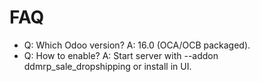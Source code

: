 # FAQ

- Q: Which Odoo version? A: 16.0 (OCA/OCB packaged).
- Q: How to enable? A: Start server with --addon ddmrp_sale_dropshipping or install in UI.
